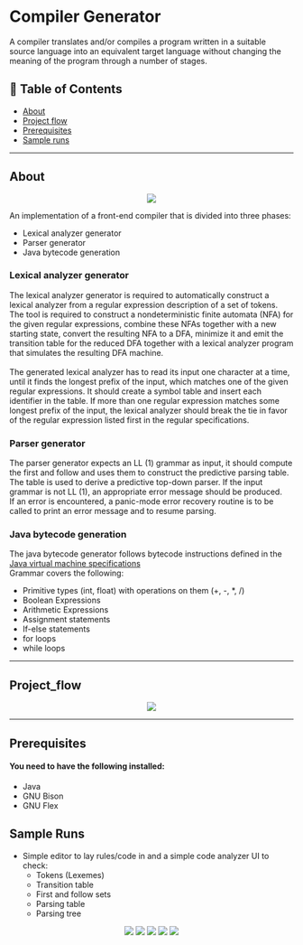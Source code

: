 # Compiler Generator
<p> 
A compiler translates and/or compiles a program written in a suitable source language into an equivalent target language without changing the meaning of the program through a number of stages.<br>
</p>

## 📝 Table of Contents
- [About](#about)
- [Project flow](#project_flow)
- [Prerequisites](#prerequisites)
- [Sample runs](#sample_runs)

---

## About <a name = "about"></a>
<p align="center"> 
<img src="https://user-images.githubusercontent.com/48100957/85887004-4f100600-b7e7-11ea-8ef8-2d7962f1453e.png">
</p>

An implementation of a front-end compiler that is divided into three phases:
  - Lexical analyzer generator
  - Parser generator
  - Java bytecode generation

### Lexical analyzer generator
The lexical analyzer generator is required to automatically construct a lexical analyzer from a regular expression description of a set of tokens. The tool is required to construct a nondeterministic finite automata (NFA) for the given regular expressions, combine these NFAs together with a new starting state, convert the resulting NFA to a DFA, minimize it and emit the transition table for the reduced DFA together with a lexical analyzer program that simulates the resulting DFA machine.
<br><br>
The generated lexical analyzer has to read its input one character at a time, until it finds the longest prefix of the input, which matches one of the given regular expressions. It should create a symbol table and insert each identifier in the table. If more than one regular expression matches some longest prefix of the input, the lexical analyzer should break the tie in favor of the regular expression listed first in the regular specifications. <br>

### Parser generator
The parser generator expects an LL (1) grammar as input, it should compute the first and follow and uses them to construct the predictive parsing table. <br>
The table is used to derive a predictive top-down parser. If the input grammar is not LL (1), an appropriate error message should be produced. <br>
If an error is encountered, a panic-mode error recovery routine is to be called to print an error message and to resume parsing. <br>

### Java bytecode generation
The java bytecode generator follows bytecode instructions defined in the [Java virtual machine specifications](https://docs.oracle.com/javase/specs/)
<br>
Grammar covers the following:
  * Primitive types (int, float) with operations on them (+, -, *, /)
  * Boolean Expressions
  * Arithmetic Expressions
  * Assignment statements
  * If-else statements
  * for loops
  * while loops
  
---
  
## Project_flow <a name = "project_flow"></a>
<p align="center"> 
<img src="https://user-images.githubusercontent.com/48100957/85888110-3c96cc00-b7e9-11ea-9754-cb42c36a30c3.png">
</p>

---

## Prerequisites <a name = "prerequisites"></a>
#### You need to have the following installed:
- Java
- GNU Bison
- GNU Flex

## Sample Runs <a name = "sample_runs"></a>
  * Simple editor to lay rules/code in and a simple code analyzer UI to check:
    - Tokens (Lexemes)
    - Transition table
    - First and follow sets
    - Parsing table
    - Parsing tree
    
<p align="center"> 
<img src="https://user-images.githubusercontent.com/48100957/85892081-92bb3d80-b7f0-11ea-9c57-83993b690eb0.png">
<img src="https://user-images.githubusercontent.com/48100957/85892150-b2eafc80-b7f0-11ea-8fa3-d21027b01933.png">
<img src="https://user-images.githubusercontent.com/48100957/85892186-c302dc00-b7f0-11ea-989a-1cb3f44fcd90.png">
<img src="https://user-images.githubusercontent.com/48100957/85892233-d746d900-b7f0-11ea-90b8-7522845051a6.png">
<img src="https://user-images.githubusercontent.com/48100957/85892308-fc3b4c00-b7f0-11ea-9b2c-d27149b14f46.png">
</p>

